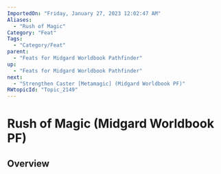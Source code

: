 ```yaml
---
ImportedOn: "Friday, January 27, 2023 12:02:47 AM"
Aliases:
  - "Rush of Magic"
Category: "Feat"
Tags:
  - "Category/Feat"
parent:
  - "Feats for Midgard Worldbook Pathfinder"
up:
  - "Feats for Midgard Worldbook Pathfinder"
next:
  - "Strengthen Caster [Metamagic] (Midgard Worldbook PF)"
RWtopicId: "Topic_2149"
---
```

# Rush of Magic (Midgard Worldbook PF)
## Overview
